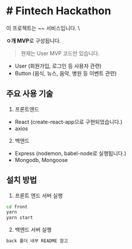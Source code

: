 # # Fintech Hackathon

이 프로젝트는 ~~ 서비스입니다. \

**ㅇ개 MVP**로 구성됩니다.

> 현재는 User MVP 코드만 있습니다.

- User (회원가입, 로그인 등 사용자 관련)
- Button (음식, 뉴스, 음악, 병원 등 이벤트 관련)

## 주요 사용 기술

1. 프론트엔드

- React (create-react-app으로 구현되었습니다.)
- axios

2. 백엔드

- Express (nodemon, babel-node로 실행됩니다.)
- Mongodb, Mongoose

## 설치 방법

1. 프론트 엔드 서버 실행

```bash
cd front
yarn
yarn start
```

2. 백엔드 서버 실행

```bash
back 폴더 내부 README 참고
```

